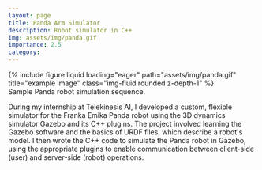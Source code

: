 ```yaml
---
layout: page
title: Panda Arm Simulator
description: Robot simulator in C++
img: assets/img/panda.gif
importance: 2.5
category: 
---
```


<div class="row">
    <div class="col-sm mt-3 mt-md-0">
        {% include figure.liquid loading="eager" path="assets/img/panda.gif" title="example image" class="img-fluid rounded z-depth-1" %}
    </div>
</div>
<div class="caption">
    Sample Panda robot simulation sequence.
</div>

During my internship at Telekinesis AI, I developed a custom, flexible simulator for the Franka Emika Panda robot using the 3D dynamics simulator Gazebo and its C++ plugins. The project involved learning the Gazebo software and the basics of URDF files, which describe a robot's model. I then wrote the C++ code to simulate the Panda robot in Gazebo, using the appropriate plugins to enable communication between client-side (user) and server-side (robot) operations. 
